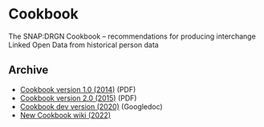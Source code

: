 # Cookbook
The SNAP:DRGN Cookbook – recommendations for producing interchange Linked Open Data from historical person data

## Archive

* [Cookbook version 1.0 (2014)](https://github.com/SNAP-DRGN/Cookbook/blob/main/archive/SNAPDRGNCookbook_1.0.pdf) (PDF)
* [Cookbook version 2.0 (2015)](https://github.com/SNAP-DRGN/Cookbook/blob/main/archive/SNAPDRGNCookbook_2.0.pdf) (PDF)
* [Cookbook dev version (2020)](http://bit.ly/SNAPcookbook) (Googledoc)
* [New Cookbook wiki (2022)](https://github.com/SNAP-DRGN/Cookbook/wiki)

